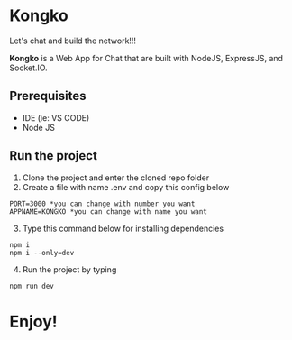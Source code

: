 # Kongko

Let's chat and build the network!!!

**Kongko** is a Web App for Chat that are built with NodeJS, ExpressJS, and Socket.IO.

## Prerequisites
* IDE (ie: VS CODE)
* Node JS

## Run the project
1. Clone the project and enter the cloned repo folder
2. Create a file with name .env and copy this config below
```
PORT=3000 *you can change with number you want
APPNAME=KONGKO *you can change with name you want
```
3. Type this command below for installing dependencies
```
npm i
npm i --only=dev
```
4. Run the project by typing
```
npm run dev
```

# Enjoy!